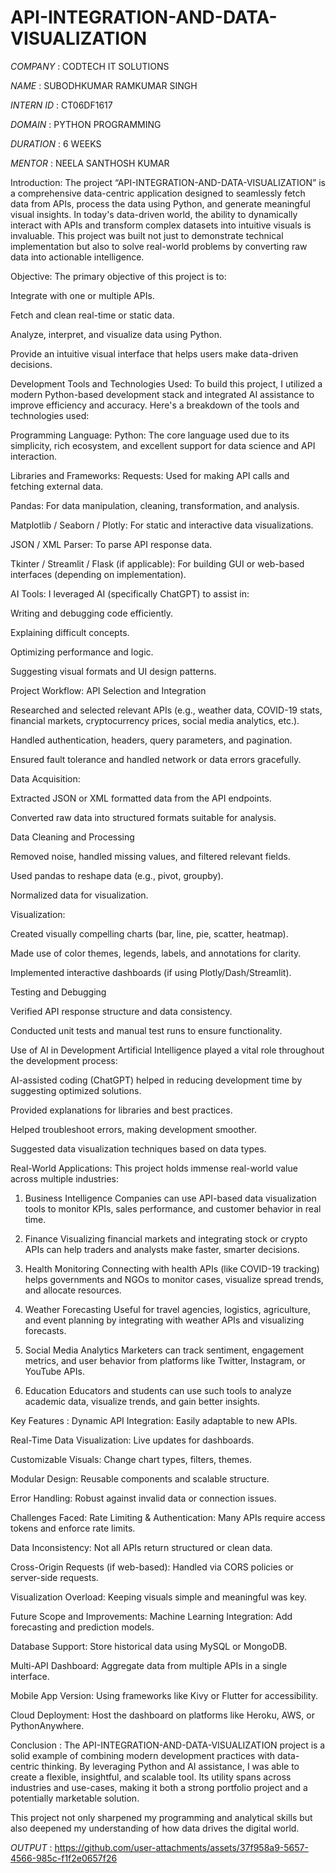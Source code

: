 # API-INTEGRATION-AND-DATA-VISUALIZATION

*COMPANY* : CODTECH IT SOLUTIONS

*NAME* : SUBODHKUMAR RAMKUMAR SINGH 

*INTERN ID* : CT06DF1617

*DOMAIN* : PYTHON PROGRAMMING

*DURATION* : 6 WEEKS 

*MENTOR* :  NEELA SANTHOSH KUMAR 

Introduction:
The project “API-INTEGRATION-AND-DATA-VISUALIZATION” is a comprehensive data-centric application designed to seamlessly fetch data from APIs, process the data using Python, and generate meaningful visual insights. In today's data-driven world, the ability to dynamically interact with APIs and transform complex datasets into intuitive visuals is invaluable. This project was built not just to demonstrate technical implementation but also to solve real-world problems by converting raw data into actionable intelligence.

Objective:
The primary objective of this project is to:

Integrate with one or multiple APIs.

Fetch and clean real-time or static data.

Analyze, interpret, and visualize data using Python.

Provide an intuitive visual interface that helps users make data-driven decisions.

Development Tools and Technologies Used:
To build this project, I utilized a modern Python-based development stack and integrated AI assistance to improve efficiency and accuracy. Here's a breakdown of the tools and technologies used:

Programming Language:
Python: The core language used due to its simplicity, rich ecosystem, and excellent support for data science and API interaction.

Libraries and Frameworks:
Requests: Used for making API calls and fetching external data.

Pandas: For data manipulation, cleaning, transformation, and analysis.

Matplotlib / Seaborn / Plotly: For static and interactive data visualizations.

JSON / XML Parser: To parse API response data.

Tkinter / Streamlit / Flask (if applicable): For building GUI or web-based interfaces (depending on implementation).

AI Tools:
I leveraged AI (specifically ChatGPT) to assist in:

Writing and debugging code efficiently.

Explaining difficult concepts.

Optimizing performance and logic.

Suggesting visual formats and UI design patterns.

Project Workflow:
API Selection and Integration

Researched and selected relevant APIs (e.g., weather data, COVID-19 stats, financial markets, cryptocurrency prices, social media analytics, etc.).

Handled authentication, headers, query parameters, and pagination.

Ensured fault tolerance and handled network or data errors gracefully.

Data Acquisition:

Extracted JSON or XML formatted data from the API endpoints.

Converted raw data into structured formats suitable for analysis.

Data Cleaning and Processing

Removed noise, handled missing values, and filtered relevant fields.

Used pandas to reshape data (e.g., pivot, groupby).

Normalized data for visualization.

Visualization:

Created visually compelling charts (bar, line, pie, scatter, heatmap).

Made use of color themes, legends, labels, and annotations for clarity.

Implemented interactive dashboards (if using Plotly/Dash/Streamlit).


Testing and Debugging

Verified API response structure and data consistency.

Conducted unit tests and manual test runs to ensure functionality.

Use of AI in Development
Artificial Intelligence played a vital role throughout the development process:

AI-assisted coding (ChatGPT) helped in reducing development time by suggesting optimized solutions.

Provided explanations for libraries and best practices.

Helped troubleshoot errors, making development smoother.

Suggested data visualization techniques based on data types.

Real-World Applications:
This project holds immense real-world value across multiple industries:

1. Business Intelligence
Companies can use API-based data visualization tools to monitor KPIs, sales performance, and customer behavior in real time.

2. Finance
Visualizing financial markets and integrating stock or crypto APIs can help traders and analysts make faster, smarter decisions.

3. Health Monitoring
Connecting with health APIs (like COVID-19 tracking) helps governments and NGOs to monitor cases, visualize spread trends, and allocate resources.

4. Weather Forecasting
Useful for travel agencies, logistics, agriculture, and event planning by integrating with weather APIs and visualizing forecasts.

5. Social Media Analytics
Marketers can track sentiment, engagement metrics, and user behavior from platforms like Twitter, Instagram, or YouTube APIs.

6. Education
Educators and students can use such tools to analyze academic data, visualize trends, and gain better insights.

Key Features :
Dynamic API Integration: Easily adaptable to new APIs.

Real-Time Data Visualization: Live updates for dashboards.

Customizable Visuals: Change chart types, filters, themes.

Modular Design: Reusable components and scalable structure.

Error Handling: Robust against invalid data or connection issues.

Challenges Faced:
Rate Limiting & Authentication: Many APIs require access tokens and enforce rate limits.

Data Inconsistency: Not all APIs return structured or clean data.

Cross-Origin Requests (if web-based): Handled via CORS policies or server-side requests.

Visualization Overload: Keeping visuals simple and meaningful was key.

Future Scope and Improvements:
Machine Learning Integration: Add forecasting and prediction models.

Database Support: Store historical data using MySQL or MongoDB.

Multi-API Dashboard: Aggregate data from multiple APIs in a single interface.

Mobile App Version: Using frameworks like Kivy or Flutter for accessibility.

Cloud Deployment: Host the dashboard on platforms like Heroku, AWS, or PythonAnywhere.

Conclusion :
The API-INTEGRATION-AND-DATA-VISUALIZATION project is a solid example of combining modern development practices with data-centric thinking. By leveraging Python and AI assistance, I was able to create a flexible, insightful, and scalable tool. Its utility spans across industries and use-cases, making it both a strong portfolio project and a potentially marketable solution.

This project not only sharpened my programming and analytical skills but also deepened my understanding of how data drives the digital world.



*OUTPUT* :  https://github.com/user-attachments/assets/37f958a9-5657-4566-985c-f1f2e0657f26

